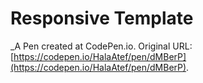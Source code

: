 # Responsive Template
 _A Pen created at CodePen.io. Original URL: [https://codepen.io/HalaAtef/pen/dMBerP](https://codepen.io/HalaAtef/pen/dMBerP).

 